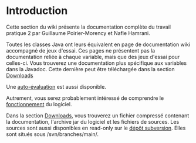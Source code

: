 # Introduction #

Cette section du wiki présente la documentation complète du travail pratique 2 par Guillaume Poirier-Morency et Nafie Hamrani.

Toutes les classes Java ont leurs équivalent en page de documentation wiki accompagné de jeux d'essai. Ces pages ne présentent pas la documentation reliée à chaque variable, mais que des jeux d'essai pour celles-ci. Vous trouverez une documentation plus spécifique aux variables dans la Javadoc. Cette dernière peut être téléchargée dans la section [Downloads](http://code.google.com/p/tp2-guillaume-poirier-nafie-harmani/downloads/list)

Une [auto-évaluation](AutoEvaluation.md) est aussi disponible.

Autrement, vous serez probablement intéressé de comprendre le [fonctionnement](Fonctionnement.md) du logiciel.

Dans la section [Downloads](http://code.google.com/p/tp2-guillaume-poirier-nafie-harmani/downloads/list), vous trouverez un fichier compressé contenant la documentation, l'archive jar du logiciel et les fichiers de sources. Les sources sont aussi disponibles en read-only sur le [dépôt subversion](http://code.google.com/p/tp2-guillaume-poirier-nafie-harmani/source/browse/#svn%2Fbranches%2Fmain). Elles sont situés sous /svn/branches/main/.